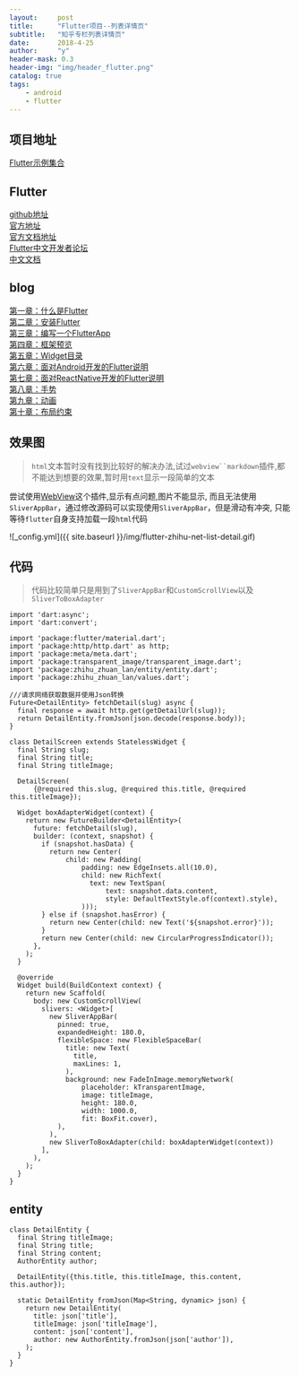 ```yaml
---
layout:     post
title:      "Flutter项目--列表详情页"
subtitle:   "知乎专栏列表详情页"
date:       2018-4-25
author:     "y"
header-mask: 0.3
header-img: "img/header_flutter.png"
catalog: true
tags:
    - android
    - flutter
---
```


## 项目地址

[Flutter示例集合](https://github.com/7449/flutter_example)

## Flutter

[github地址](https://github.com/flutter/flutter)<br>
[官方地址](https://flutter.io/)<br>
[官方文档地址](https://flutter.io/docs/)<br>
[Flutter中文开发者论坛](http://flutter-dev.com/)<br>
[中文文档](http://doc.flutter-dev.cn/)<br>

## blog

[第一章：什么是Flutter](https://7449.github.io/2018/03/19/Android_Flutter_1/)<br>
[第二章：安装Flutter](https://7449.github.io/2018/03/19/Android_Flutter_2/)<br>
[第三章：编写一个FlutterApp](https://7449.github.io/2018/03/26/Android_Flutter_3/)<br>
[第四章：框架预览](https://7449.github.io/2018/03/26/Android_Flutter_4/)<br>
[第五章：Widget目录](https://7449.github.io/2018/04/12/Android_Flutter_5/)<br>
[第六章：面对Android开发的Flutter说明](https://7449.github.io/2018/04/16/Android_Flutter_6/)<br>
[第七章：面对ReactNative开发的Flutter说明](https://7449.github.io/2018/04/17/Android_Flutter_7/)<br>
[第八章：手势](https://7449.github.io/2018/04/20/Android_Flutter_8/)<br>
[第九章：动画](https://7449.github.io/2018/04/20/Android_Flutter_9/)<br>
[第十章：布局约束](https://7449.github.io/2018/04/21/Android_Flutter_10/)<br>


## 效果图

> `html`文本暂时没有找到比较好的解决办法,试过`webview``markdown`插件,都不能达到想要的效果,暂时用`text`显示一段简单的文本


尝试使用[WebView](https://github.com/dart-flitter/flutter_webview_plugin)这个插件,显示有点问题,图片不能显示,
而且无法使用`SliverAppBar`，通过修改源码可以实现使用`SliverAppBar`，但是滑动有冲突,
只能等待`flutter`自身支持加载一段`html`代码

![_config.yml]({{ site.baseurl }}/img/flutter-zhihu-net-list-detail.gif)

## 代码

>代码比较简单只是用到了`SliverAppBar`和`CustomScrollView`以及`SliverToBoxAdapter`

    import 'dart:async';
    import 'dart:convert';
    
    import 'package:flutter/material.dart';
    import 'package:http/http.dart' as http;
    import 'package:meta/meta.dart';
    import 'package:transparent_image/transparent_image.dart';
    import 'package:zhihu_zhuan_lan/entity/entity.dart';
    import 'package:zhihu_zhuan_lan/values.dart';
    
    ///请求网络获取数据并使用Json转换
    Future<DetailEntity> fetchDetail(slug) async {
      final response = await http.get(getDetailUrl(slug));
      return DetailEntity.fromJson(json.decode(response.body));
    }
    
    class DetailScreen extends StatelessWidget {
      final String slug;
      final String title;
      final String titleImage;
    
      DetailScreen(
          {@required this.slug, @required this.title, @required this.titleImage});
    
      Widget boxAdapterWidget(context) {
        return new FutureBuilder<DetailEntity>(
          future: fetchDetail(slug),
          builder: (context, snapshot) {
            if (snapshot.hasData) {
              return new Center(
                  child: new Padding(
                      padding: new EdgeInsets.all(10.0),
                      child: new RichText(
                        text: new TextSpan(
                            text: snapshot.data.content,
                            style: DefaultTextStyle.of(context).style),
                      )));
            } else if (snapshot.hasError) {
              return new Center(child: new Text('${snapshot.error}'));
            }
            return new Center(child: new CircularProgressIndicator());
          },
        );
      }
    
      @override
      Widget build(BuildContext context) {
        return new Scaffold(
          body: new CustomScrollView(
            slivers: <Widget>[
              new SliverAppBar(
                pinned: true,
                expandedHeight: 180.0,
                flexibleSpace: new FlexibleSpaceBar(
                  title: new Text(
                    title,
                    maxLines: 1,
                  ),
                  background: new FadeInImage.memoryNetwork(
                      placeholder: kTransparentImage,
                      image: titleImage,
                      height: 180.0,
                      width: 1000.0,
                      fit: BoxFit.cover),
                ),
              ),
              new SliverToBoxAdapter(child: boxAdapterWidget(context))
            ],
          ),
        );
      }
    }


## entity

    class DetailEntity {
      final String titleImage;
      final String title;
      final String content;
      AuthorEntity author;
    
      DetailEntity({this.title, this.titleImage, this.content, this.author});
    
      static DetailEntity fromJson(Map<String, dynamic> json) {
        return new DetailEntity(
          title: json['title'],
          titleImage: json['titleImage'],
          content: json['content'],
          author: new AuthorEntity.fromJson(json['author']),
        );
      }
    }